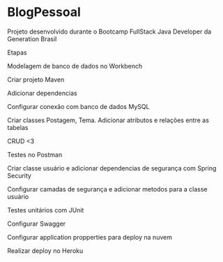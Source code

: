 # BlogPessoal
Projeto desenvolvido durante o Bootcamp FullStack Java Developer da Generation Brasil

Etapas

 Modelagem de banco de dados no Workbench
 
 Criar projeto Maven
 
 Adicionar dependencias
 
 Configurar conexão com banco de dados MySQL
 
 Criar classes Postagem, Tema. Adicionar atributos e relações entre as tabelas
 
 CRUD <3
 
 Testes no Postman
 
 Criar classe usuário e adicionar dependencias de segurança com Spring Security
 
 Configurar camadas de segurança e adicionar metodos para a classe usuário
 
 Testes unitários com JUnit
 
 Configurar Swagger
 
 Configurar application propperties para deploy na nuvem
 
 Realizar deploy no Heroku
